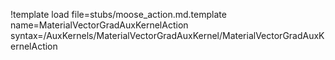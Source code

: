 !template load file=stubs/moose_action.md.template name=MaterialVectorGradAuxKernelAction syntax=/AuxKernels/MaterialVectorGradAuxKernel/MaterialVectorGradAuxKernelAction